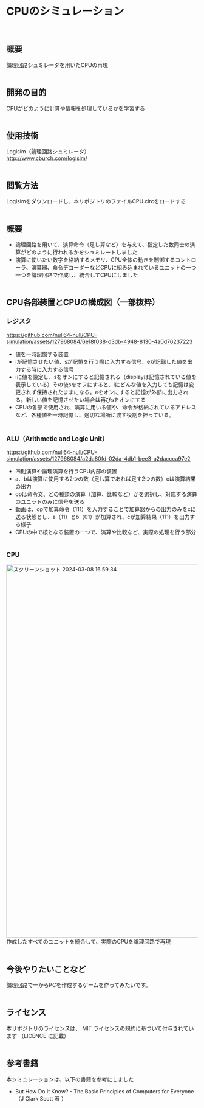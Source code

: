 # CPUのシミュレーション
<br>

## 概要
論理回路シュミレータを用いたCPUの再現
<br><br>

## 開発の目的
CPUがどのように計算や情報を処理しているかを学習する
<br><br>

## 使用技術
Logisim（論理回路シュミレータ）<br> http://www.cburch.com/logisim/
<br><br>

## 閲覧方法
Logisimをダウンロードし、本リポジトリのファイルCPU.circをロードする
<br><br>

## 概要
- 論理回路を用いて、演算命令（足し算など）を与えて、指定した数同士の演算がどのように行われるかをシュミレートしました
- 演算に使いたい数字を格納するメモリ、CPU全体の動きを制御するコントローラ、演算器、命令デコーダーなどCPUに組み込まれているユニットの一つ一つを論理回路で作成し、統合してCPUにしました
<br><br>

## CPU各部装置とCPUの構成図（一部抜粋）
### レジスタ
https://github.com/null64-null/CPU-simulation/assets/127968084/6e18f038-d3db-4948-8130-4a0d76237223
- 値を一時記憶する装置
- iが記憶させたい値、sが記憶を行う際に入力する信号、eが記録した値を出力する時に入力する信号
- iに値を設定し、sをオンにすると記憶される（displayは記憶されている値を表示している）その後sをオフにすると、iにどんな値を入力しても記憶は変更されず保持されたままになる。eをオンにすると記憶が外部に出力される。新しい値を記憶させたい場合は再びsをオンにする
- CPUの各部で使用され、演算に用いる値や、命令が格納されているアドレスなど、各種値を一時記憶し、適切な場所に渡す役割を担っている。
<br><br>

### ALU（Arithmetic and Logic Unit）
https://github.com/null64-null/CPU-simulation/assets/127968084/a2da80fd-02da-4db1-bee3-a2daccca97e2
- 四則演算や論理演算を行うCPU内部の装置
- a、bは演算に使用する2つの数（足し算であれば足す2つの数）cは演算結果の出力
- opは命令文、どの種類の演算（加算、比較など）かを選択し、対応する演算のユニットのみに信号を送る
- 動画は、opで加算命令（111）を入力することで加算器からの出力のみをcに送る状態とし、a（11）とb（01）が加算され、cが加算結果（111）を出力する様子
- CPUの中で核となる装置の一つで、演算や比較など、実際の処理を行う部分
<br><br>

### CPU
<img width="981" alt="スクリーンショット 2024-03-08 16 59 34" src="https://github.com/null64-null/CPU-simulation/assets/127968084/034c806e-4824-49b9-a3b6-4ed5a9377743">
作成したすべてのユニットを統合して、実際のCPUを論理回路で再現
<br><br>

## 今後やりたいことなど
論理回路で一からPCを作成するゲームを作ってみたいです。
<br><br>

## ライセンス
本リポジトリのライセンスは、 MIT ライセンスの規約に基づいて付与されています
（LICENCE に記載）
<br><br>

## 参考書籍
本シミュレーションは、以下の書籍を参考にしました
- But How Do It Know? - The Basic Principles of Computers for Everyone  （J Clark Scott 著 ）
